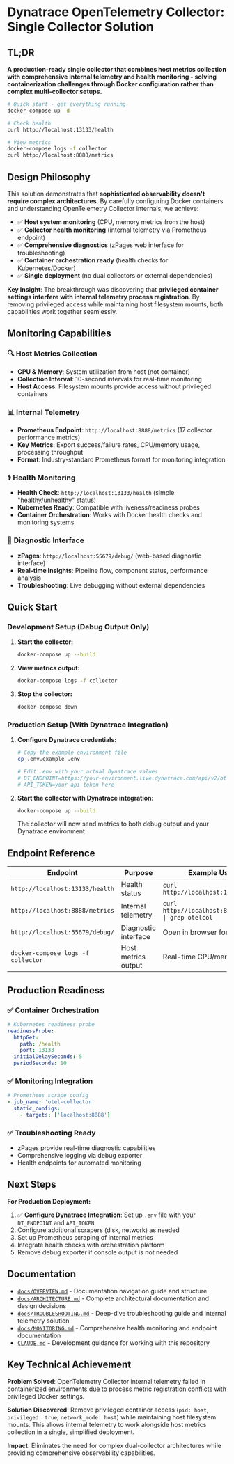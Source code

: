 # Dynatrace OpenTelemetry Collector: Single Collector Solution

## TL;DR

**A production-ready single collector that combines host metrics collection with comprehensive internal telemetry and health monitoring - solving containerization challenges through Docker configuration rather than complex multi-collector setups.**

```bash
# Quick start - get everything running
docker-compose up -d

# Check health
curl http://localhost:13133/health

# View metrics
docker-compose logs -f collector
curl http://localhost:8888/metrics
```

## Design Philosophy

This solution demonstrates that **sophisticated observability doesn't require complex architectures**. By carefully configuring Docker containers and understanding OpenTelemetry Collector internals, we achieve:

- ✅ **Host system monitoring** (CPU, memory metrics from the host)
- ✅ **Collector health monitoring** (internal telemetry via Prometheus endpoint)  
- ✅ **Comprehensive diagnostics** (zPages web interface for troubleshooting)
- ✅ **Container orchestration ready** (health checks for Kubernetes/Docker)
- ✅ **Single deployment** (no dual collectors or external dependencies)

**Key Insight**: The breakthrough was discovering that **privileged container settings interfere with internal telemetry process registration**. By removing privileged access while maintaining host filesystem mounts, both capabilities work together seamlessly.

## Monitoring Capabilities

### 🔍 **Host Metrics Collection**
- **CPU & Memory**: System utilization from host (not container)
- **Collection Interval**: 10-second intervals for real-time monitoring
- **Host Access**: Filesystem mounts provide access without privileged containers

### 📊 **Internal Telemetry** 
- **Prometheus Endpoint**: `http://localhost:8888/metrics` (17 collector performance metrics)
- **Key Metrics**: Export success/failure rates, CPU/memory usage, processing throughput
- **Format**: Industry-standard Prometheus format for monitoring integration

### ⚕️ **Health Monitoring**
- **Health Check**: `http://localhost:13133/health` (simple "healthy/unhealthy" status)
- **Kubernetes Ready**: Compatible with liveness/readiness probes
- **Container Orchestration**: Works with Docker health checks and monitoring systems

### 🔧 **Diagnostic Interface**
- **zPages**: `http://localhost:55679/debug/` (web-based diagnostic interface)
- **Real-time Insights**: Pipeline flow, component status, performance analysis
- **Troubleshooting**: Live debugging without external dependencies

## Quick Start

### Development Setup (Debug Output Only)

1. **Start the collector:**
   ```bash
   docker-compose up --build
   ```

2. **View metrics output:**
   ```bash
   docker-compose logs -f collector
   ```

3. **Stop the collector:**
   ```bash
   docker-compose down
   ```

### Production Setup (With Dynatrace Integration)

1. **Configure Dynatrace credentials:**
   ```bash
   # Copy the example environment file
   cp .env.example .env
   
   # Edit .env with your actual Dynatrace values
   # DT_ENDPOINT=https://your-environment.live.dynatrace.com/api/v2/otlp/v1/metrics
   # API_TOKEN=your-api-token-here
   ```

2. **Start the collector with Dynatrace integration:**
   ```bash
   docker-compose up --build
   ```

   The collector will now send metrics to both debug output and your Dynatrace environment.

## Endpoint Reference

| **Endpoint** | **Purpose** | **Example Usage** |
|--------------|-------------|-------------------|
| `http://localhost:13133/health` | Health status | `curl http://localhost:13133/health` |
| `http://localhost:8888/metrics` | Internal telemetry | `curl http://localhost:8888/metrics \| grep otelcol` |
| `http://localhost:55679/debug/` | Diagnostic interface | Open in browser for web UI |
| `docker-compose logs -f collector` | Host metrics output | Real-time CPU/memory data |

## Production Readiness

### ✅ **Container Orchestration**
```yaml
# Kubernetes readiness probe
readinessProbe:
  httpGet:
    path: /health
    port: 13133
  initialDelaySeconds: 5
  periodSeconds: 10
```

### ✅ **Monitoring Integration** 
```yaml
# Prometheus scrape config
- job_name: 'otel-collector'
  static_configs:
    - targets: ['localhost:8888']
```

### ✅ **Troubleshooting Ready**
- zPages provide real-time diagnostic capabilities
- Comprehensive logging via debug exporter
- Health endpoints for automated monitoring

## Next Steps

**For Production Deployment:**
1. ✅ **Configure Dynatrace Integration**: Set up `.env` file with your `DT_ENDPOINT` and `API_TOKEN`
2. Configure additional scrapers (disk, network) as needed
3. Set up Prometheus scraping of internal metrics
4. Integrate health checks with orchestration platform
5. Remove debug exporter if console output is not needed

## Documentation

- [`docs/OVERVIEW.md`](docs/OVERVIEW.md) - Documentation navigation guide and structure
- [`docs/ARCHITECTURE.md`](docs/ARCHITECTURE.md) - Complete architectural documentation and design decisions
- [`docs/TROUBLESHOOTING.md`](docs/TROUBLESHOOTING.md) - Deep-dive troubleshooting guide and internal telemetry solution
- [`docs/MONITORING.md`](docs/MONITORING.md) - Comprehensive health monitoring and endpoint documentation
- [`CLAUDE.md`](CLAUDE.md) - Development guidance for working with this repository

## Key Technical Achievement

**Problem Solved**: OpenTelemetry Collector internal telemetry failed in containerized environments due to process metric registration conflicts with privileged Docker settings.

**Solution Discovered**: Remove privileged container access (`pid: host`, `privileged: true`, `network_mode: host`) while maintaining host filesystem mounts. This allows internal telemetry to work alongside host metrics collection in a single, simplified deployment.

**Impact**: Eliminates the need for complex dual-collector architectures while providing comprehensive observability capabilities.